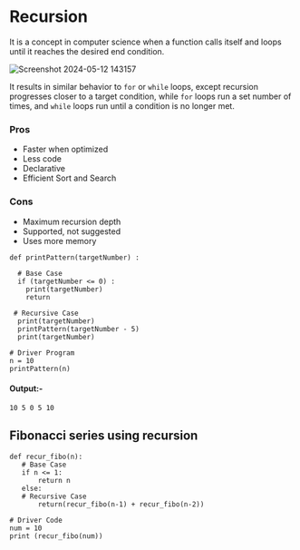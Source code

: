 # Recursion

It is a concept in computer science when a function calls itself and loops until it reaches the desired end condition.

![Screenshot 2024-05-12 143157](https://github.com/Ayush-Patel-1310/Basics-and-DSA/assets/118926325/f50c47e8-defc-4eff-b3ef-5c90f9a9f5c2)

It results in similar behavior to ```for``` or ```while``` loops, except recursion progresses closer to a target condition, while ```for``` loops run a set number of times, and ```while``` loops run until a condition is no longer met.

### Pros

 + Faster when optimized
 + Less code
 + Declarative
 + Efficient Sort and Search

### Cons

 + Maximum recursion depth 
 + Supported, not suggested
 + Uses more memory

```
def printPattern(targetNumber) :
  
  # Base Case
  if (targetNumber <= 0) :
    print(targetNumber)
    return
 
 # Recursive Case
  print(targetNumber)
  printPattern(targetNumber - 5)
  print(targetNumber)
 
# Driver Program 
n = 10
printPattern(n)
```

#### Output:-

```10 5 0 5 10```

## Fibonacci series using recursion

```
def recur_fibo(n):
   # Base Case
   if n <= 1:
       return n
   else:
   # Recursive Case
       return(recur_fibo(n-1) + recur_fibo(n-2))
 
# Driver Code
num = 10
print (recur_fibo(num))
```



